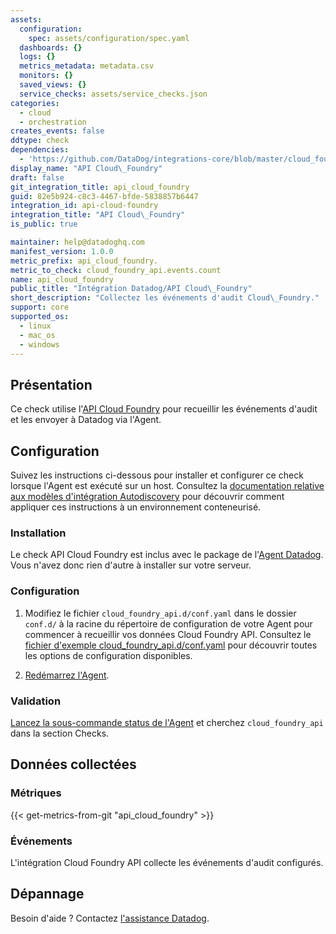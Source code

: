 ```yaml
---
assets:
  configuration:
    spec: assets/configuration/spec.yaml
  dashboards: {}
  logs: {}
  metrics_metadata: metadata.csv
  monitors: {}
  saved_views: {}
  service_checks: assets/service_checks.json
categories:
  - cloud
  - orchestration
creates_events: false
ddtype: check
dependencies:
  - 'https://github.com/DataDog/integrations-core/blob/master/cloud_foundry_api/README.md'
display_name: "API Cloud\_Foundry"
draft: false
git_integration_title: api_cloud_foundry
guid: 82e5b924-c8c3-4467-bfde-5838857b6447
integration_id: api-cloud-foundry
integration_title: "API Cloud\_Foundry"
is_public: true

maintainer: help@datadoghq.com
manifest_version: 1.0.0
metric_prefix: api_cloud_foundry.
metric_to_check: cloud_foundry_api.events.count
name: api_cloud_foundry
public_title: "Intégration Datadog/API Cloud\_Foundry"
short_description: "Collectez les événements d'audit Cloud\_Foundry."
support: core
supported_os:
  - linux
  - mac_os
  - windows
---
```

## Présentation

Ce check utilise l'[API Cloud Foundry][1] pour recueillir les événements d'audit et les envoyer à Datadog via l'Agent.

## Configuration

Suivez les instructions ci-dessous pour installer et configurer ce check lorsque l'Agent est exécuté sur un host. Consultez la [documentation relative aux modèles d'intégration Autodiscovery][2] pour découvrir comment appliquer ces instructions à un environnement conteneurisé.

### Installation

Le check API Cloud Foundry est inclus avec le package de l'[Agent Datadog][2].
Vous n'avez donc rien d'autre à installer sur votre serveur.

### Configuration

1. Modifiez le fichier `cloud_foundry_api.d/conf.yaml` dans le dossier `conf.d/` à la racine du répertoire de configuration de votre Agent pour commencer à recueillir vos données Cloud Foundry API. Consultez le [fichier d'exemple cloud_foundry_api.d/conf.yaml][3] pour découvrir toutes les options de configuration disponibles.

2. [Redémarrez l'Agent][4].

### Validation

[Lancez la sous-commande status de l'Agent][5] et cherchez `cloud_foundry_api` dans la section Checks.

## Données collectées

### Métriques
{{< get-metrics-from-git "api_cloud_foundry" >}}


### Événements

L'intégration Cloud Foundry API collecte les événements d'audit configurés.

## Dépannage

Besoin d'aide ? Contactez [l'assistance Datadog][8].

[1]: http://v3-apidocs.cloudfoundry.org
[2]: https://docs.datadoghq.com/fr/agent/kubernetes/integrations
[3]: https://github.com/DataDog/integrations-core/blob/master/cloud_foundry_api/datadog_checks/cloud_foundry_api/data/conf.yaml.example
[4]: https://docs.datadoghq.com/fr/agent/guide/agent-commands/#start-stop-and-restart-the-agent
[5]: https://docs.datadoghq.com/fr/agent/guide/agent-commands/#agent-status-and-information
[6]: https://github.com/DataDog/integrations-core/blob/master/cloud_foundry_api/metadata.csv
[7]: https://github.com/DataDog/integrations-core/blob/master/cloud_foundry_api/assets/service_checks.json
[8]: https://docs.datadoghq.com/fr/help
